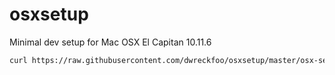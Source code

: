 # osxsetup
Minimal dev setup for Mac OSX El Capitan 10.11.6
```bash
curl https://raw.githubusercontent.com/dwreckfoo/osxsetup/master/osx-setup.sh | sh
```
